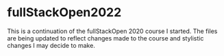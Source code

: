 # fullStackOpen2022

This is a continuation of the fullStackOpen 2020 course I started. The files are being updated to reflect changes made to the course and stylistic changes I may decide to make. 
